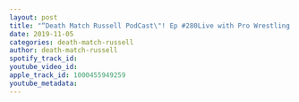 ```yaml
---
layout: post
title: "“Death Match Russell PodCast\"! Ep #280Live with Pro Wrestling After Dark & Stand Alone Wrestling Owner “Chad Minnes”! Tune in!"
date: 2019-11-05
categories: death-match-russell
author: death-match-russell
spotify_track_id: 
youtube_video_id: 
apple_track_id: 1000455949259
youtube_metadata: 
---
```


